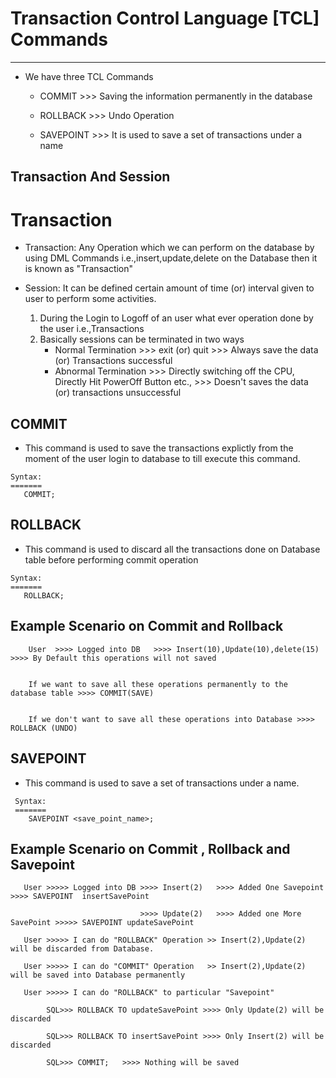 # Transaction Control Language [TCL] Commands
------------




* We have three TCL Commands 

	* COMMIT    >>> Saving the information permanently in the database

	* ROLLBACK  >>> Undo Operation

	* SAVEPOINT >>> It is used to save a set of transactions under a name



## Transaction And Session
Transaction
===========
* Transaction: Any Operation which we can perform on the database by using DML Commands i.e.,insert,update,delete on the Database then 
  it is known as "Transaction"

* Session: It can be defined certain amount of time (or) interval given to user to perform some activities.
	1. During the Login to Logoff of an user what ever operation done by the user i.e.,Transactions
	2. Basically sessions can be terminated in two ways
		* Normal Termination   >>> exit (or) quit   >>> Always save the data (or) Transactions successful
		* Abnormal Termination >>> Directly switching off the CPU, Directly Hit PowerOff Button etc., >>> Doesn't saves the data (or) transactions unsuccessful



## COMMIT

* This command is used to save the transactions explictly from the moment of the user login to database to till execute this command.

```
Syntax:
=======
   COMMIT;
```


## ROLLBACK

* This command is used to discard all the transactions done on Database table before performing commit operation

```
Syntax:
=======
   ROLLBACK;
```

## Example Scenario on Commit and Rollback


```
    User  >>>> Logged into DB   >>>> Insert(10),Update(10),delete(15) >>>> By Default this operations will not saved


    If we want to save all these operations permanently to the database table >>>> COMMIT(SAVE)

 
    If we don't want to save all these operations into Database >>>> ROLLBACK (UNDO)
```


## SAVEPOINT

* This command is used to save a set of transactions under a name.

```
 Syntax:
 =======
    SAVEPOINT <save_point_name>;
```


## Example Scenario on Commit , Rollback and Savepoint

```
   User >>>>> Logged into DB >>>> Insert(2)   >>>> Added One Savepoint      >>>> SAVEPOINT  insertSavePoint

                             >>>> Update(2)   >>>> Added one More SavePoint >>>>> SAVEPOINT updateSavePoint

   User >>>>> I can do "ROLLBACK" Operation >> Insert(2),Update(2) will be discarded from Database.

   User >>>>> I can do "COMMIT" Operation   >> Insert(2),Update(2) will be saved into Database permanently

   User >>>>> I can do "ROLLBACK" to particular "Savepoint" 
 
        SQL>>> ROLLBACK TO updateSavePoint >>>> Only Update(2) will be discarded

        SQL>>> ROLLBACK TO insertSavePoint >>>> Only Insert(2) will be discarded

        SQL>>> COMMIT;   >>>> Nothing will be saved
```
